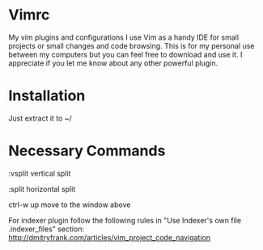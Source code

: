 Vimrc
=====

My vim plugins and configurations
I use Vim as a handy IDE for small projects or small changes and code browsing. This is for my personal use between my computers but you can feel free to download and use it. I appreciate if you let me know about any other powerful plugin.

Installation
=====
Just extract it to ~/

Necessary Commands
=====
:vsplit vertical split

:split horizontal split

ctrl-w up move to the window above

For indexer plugin follow the following rules in "Use Indexer's own file .indexer_files" section:
http://dmitryfrank.com/articles/vim_project_code_navigation
